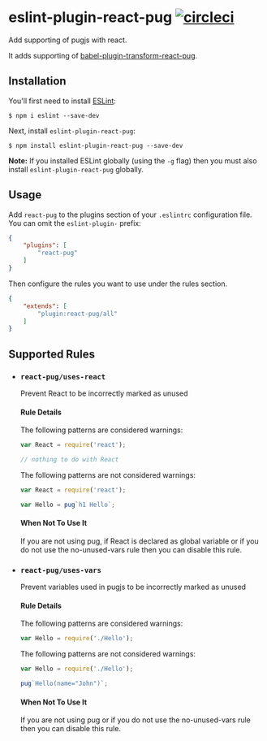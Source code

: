 # eslint-plugin-react-pug [![circleci](https://circleci.com/gh/ezhlobo/eslint-plugin-react-pug/tree/master.svg)](https://circleci.com/gh/ezhlobo/eslint-plugin-react-pug/tree/master)

Add supporting of pugjs with react.

It adds supporting of [babel-plugin-transform-react-pug](https://github.com/pugjs/babel-plugin-transform-react-pug).

## Installation

You'll first need to install [ESLint](http://eslint.org):

```
$ npm i eslint --save-dev
```

Next, install `eslint-plugin-react-pug`:

```
$ npm install eslint-plugin-react-pug --save-dev
```

**Note:** If you installed ESLint globally (using the `-g` flag) then you must also install `eslint-plugin-react-pug` globally.

## Usage

Add `react-pug` to the plugins section of your `.eslintrc` configuration file. You can omit the `eslint-plugin-` prefix:

```json
{
    "plugins": [
        "react-pug"
    ]
}
```

Then configure the rules you want to use under the rules section.

```json
{
    "extends": [
        "plugin:react-pug/all"
    ]
}
```

## Supported Rules

* ### `react-pug/uses-react` 

  Prevent React to be incorrectly marked as unused
  
  #### Rule Details

  The following patterns are considered warnings:
  ```js
  var React = require('react');

  // nothing to do with React
  ```
  
  The following patterns are not considered warnings:
  ```js
  var React = require('react');

  var Hello = pug`h1 Hello`;
  ```
  
  #### When Not To Use It
  
  If you are not using pug, if React is declared as global variable or if you do not use the no-unused-vars rule then you can disable this rule.

* ### `react-pug/uses-vars`

  Prevent variables used in pugjs to be incorrectly marked as unused
  
  #### Rule Details

  The following patterns are considered warnings:
  ```js
  var Hello = require('./Hello');
  ```

  The following patterns are not considered warnings:
  ```js
  var Hello = require('./Hello');

  pug`Hello(name="John")`;
  ```
  
  #### When Not To Use It
  
  If you are not using pug or if you do not use the no-unused-vars rule then you can disable this rule.
